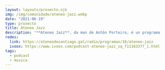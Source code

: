 ```yaml
---
layout: layouts/proxecto.njk
img: /img/comunidade/ateneo-jazz.webp
date: "2021-06-19"
type: proxecto
title: Ateneo Jazz
description: '**Ateneo Jazz**, da man de Antón Porteiro, é un programa para os amantes do jazz e todos aqueles que queiran achegarse a el.'
redes:
  link: https://ateneodesantiago.gal/radio/programas/16/ateneo-jazz
  ivoox: https://www.ivoox.com/podcast-ateneo-jazz_sq_f11163377_1.html
tags:
  - podcast
  - musica
---
```


